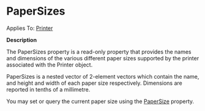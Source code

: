 




<h1 class="heading"><span class="name">PaperSizes</span></h1>

Applies To: [Printer](../a-z/printer.md)


**Description**


The PaperSizes property is a read-only property that provides the names and dimensions of the various different paper sizes supported by the printer associated with the Printer object.


PaperSizes is a nested vector of 2-element vectors which contain the name, and height and width of each paper size respectively. Dimensions are reported in tenths of a millimetre.


You may set or query the current paper size using the [PaperSize](../a-z/papersize.md) property.



